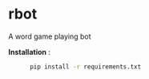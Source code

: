 rbot
====

A word game playing bot

__Installation__ :
  ```bash
        pip install -r requirements.txt
  ```
